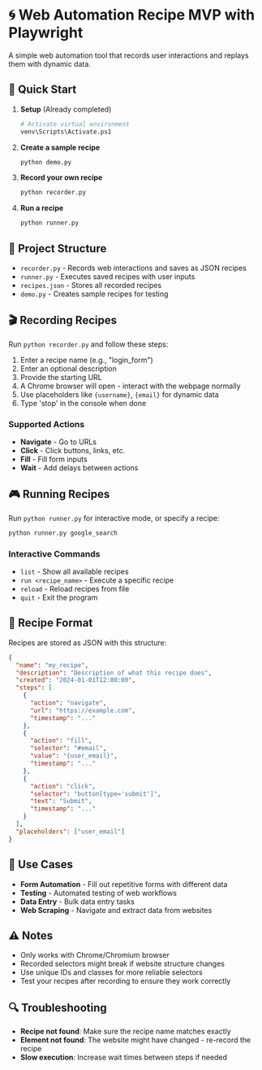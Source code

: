 # 🌀 Web Automation Recipe MVP with Playwright

A simple web automation tool that records user interactions and replays them with dynamic data.

## 🚀 Quick Start

1. **Setup** (Already completed)
   ```bash
   # Activate virtual environment
   venv\Scripts\Activate.ps1
   ```

2. **Create a sample recipe**
   ```bash
   python demo.py
   ```

3. **Record your own recipe**
   ```bash
   python recorder.py
   ```

4. **Run a recipe**
   ```bash
   python runner.py
   ```

## 📁 Project Structure

- `recorder.py` - Records web interactions and saves as JSON recipes
- `runner.py` - Executes saved recipes with user inputs
- `recipes.json` - Stores all recorded recipes
- `demo.py` - Creates sample recipes for testing

## 🎬 Recording Recipes

Run `python recorder.py` and follow these steps:

1. Enter a recipe name (e.g., "login_form")
2. Enter an optional description
3. Provide the starting URL
4. A Chrome browser will open - interact with the webpage normally
5. Use placeholders like `{username}`, `{email}` for dynamic data
6. Type 'stop' in the console when done

### Supported Actions
- **Navigate** - Go to URLs
- **Click** - Click buttons, links, etc.
- **Fill** - Fill form inputs
- **Wait** - Add delays between actions

## 🎮 Running Recipes

Run `python runner.py` for interactive mode, or specify a recipe:

```bash
python runner.py google_search
```

### Interactive Commands
- `list` - Show all available recipes
- `run <recipe_name>` - Execute a specific recipe
- `reload` - Reload recipes from file
- `quit` - Exit the program

## 🔧 Recipe Format

Recipes are stored as JSON with this structure:

```json
{
  "name": "my_recipe",
  "description": "Description of what this recipe does",
  "created": "2024-01-01T12:00:00",
  "steps": [
    {
      "action": "navigate",
      "url": "https://example.com",
      "timestamp": "..."
    },
    {
      "action": "fill",
      "selector": "#email",
      "value": "{user_email}",
      "timestamp": "..."
    },
    {
      "action": "click",
      "selector": "button[type='submit']",
      "text": "Submit",
      "timestamp": "..."
    }
  ],
  "placeholders": ["user_email"]
}
```

## 🎯 Use Cases

- **Form Automation** - Fill out repetitive forms with different data
- **Testing** - Automated testing of web workflows
- **Data Entry** - Bulk data entry tasks
- **Web Scraping** - Navigate and extract data from websites

## ⚠️ Notes

- Only works with Chrome/Chromium browser
- Recorded selectors might break if website structure changes
- Use unique IDs and classes for more reliable selectors
- Test your recipes after recording to ensure they work correctly

## 🔍 Troubleshooting

- **Recipe not found**: Make sure the recipe name matches exactly
- **Element not found**: The website might have changed - re-record the recipe
- **Slow execution**: Increase wait times between steps if needed
